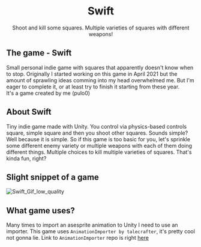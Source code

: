 <h1 align="center">Swift</h1>
<p align="center">Shoot and kill some squares. Multiple varieties of squares with different weapons!</p>

## The game - Swift
Small personal indie game with squares that apparently doesn't know when to stop. Originally I started working on this game in April 2021 but the amount of sprawling ideas comming into my head overwhelmed me. But I'm eager to complete it, or at least try to finish it starting from these year.
<br> It's a game created by me (pulo0)

## About Swift
Tiny indie game made with Unity. You control via physics-based controls square, simple square and then you shoot other squares. Sounds simple? Well because it is simple. So if this game is too basic for you, let's sprinkle some different enemy variety or multiple weapons with each of them doing different things. Multiple choices to kill multiple varieties of squares. That's kinda fun, right?

## Slight snippet of a game
![Swift_Gif_low_quality](https://user-images.githubusercontent.com/82182605/235536924-5df01382-7716-47f5-a4c3-158ace1a28a2.gif)

## What game uses?
Many times to import an asesprite animation to Unity I need to use an importer. This game uses `AnimationImporter by talecrafter`, it's pretty cool not gonna lie. Link to `AnimationImporter` repo is right [here](https://github.com/talecrafter/AnimationImporter)
